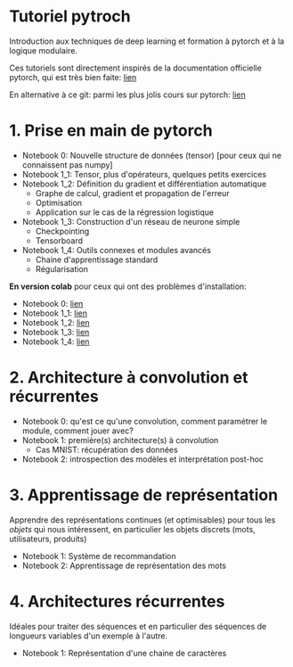 # Tutoriel pytroch

Introduction aux techniques de deep learning et formation à pytorch et à la logique modulaire.

Ces tutoriels sont directement inspirés de la documentation officielle pytorch, qui est très bien faite: [lien](https://pytorch.org/tutorials/)

En alternative à ce git: parmi les plus jolis cours sur pytorch: [lien](https://uvadlc-notebooks.readthedocs.io/en/latest/)

# 1. Prise en main de pytorch

* Notebook 0: Nouvelle structure de données (tensor) [pour ceux qui ne connaissent pas numpy]
* Notebook 1_1: Tensor, plus d'opérateurs, quelques petits exercices
* Notebook 1_2: Définition du gradient et différentiation automatique
    * Graphe de calcul, gradient et propagation de l'erreur
    * Optimisation 
    * Application sur le cas de la régression logistique
* Notebook 1_3: Construction d'un réseau de neurone simple
    * Checkpointing
    * Tensorboard
* Notebook 1_4: Outils connexes et modules avancés 
    * Chaine d'apprentissage standard
    * Régularisation


**En version colab** pour ceux qui ont des problèmes d'installation:
* Notebook 0: [lien](https://drive.google.com/file/d/1swmO4WyCXb2TZB_MFHY1kj7ZFOwdFA0R/view?usp=sharing)
* Notebook 1_1: [lien](https://drive.google.com/file/d/1e80ZbY2F-NQWDwLNhetTJPQtA9J8Ghzr/view?usp=share_link)
* Notebook 1_2: [lien](https://drive.google.com/file/d/12THYwuPXH-nzsXP63dJOcQhbD8m6so4Q/view?usp=share_link)
* Notebook 1_3: [lien](https://drive.google.com/file/d/1158XtT32ODqgwMSnh0JLrBn1L3ImzJfl/view?usp=share_link)
* Notebook 1_4: [lien](https://drive.google.com/file/d/1RmoMbB9NRDLhIj7dQXc9aSl3H1pMj36w/view?usp=share_link)

# 2. Architecture à convolution et récurrentes

* Notebook 0: qu'est ce qu'une convolution, comment paramétrer le module, comment jouer avec?
* Notebook 1: première(s) architecture(s) à convolution
   * Cas MNIST: récupération des données
* Notebook 2: introspection des modèles et interprétation post-hoc

# 3. Apprentissage de représentation

Apprendre des représentations continues (et optimisables) pour tous les *objets* qui nous intéressent, en particulier les objets discrets (mots, utilisateurs, produits)

* Notebook 1: Système de recommandation
* Notebook 2: Apprentissage de représentation des mots

# 4. Architectures récurrentes

Idéales pour traiter des séquences et en particulier des séquences de longueurs variables d'un exemple à l'autre.

* Notebook 1: Représentation d'une chaine de caractères


